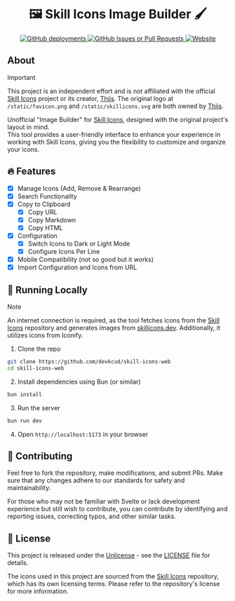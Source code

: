 <h1 align="center">🖼️ Skill Icons Image Builder 🖌️</h1>

<p align="center">
  <a href="https://skill-icons-web.vercel.app">
    <img alt="GitHub deployments" src="https://img.shields.io/github/deployments/devkcud/skill-icons-web/Production">
  </a>
  <a href="https://github.com/devkcud/skill-icons-web/issues">
    <img alt="GitHub Issues or Pull Requests" src="https://img.shields.io/github/issues/devkcud/skill-icons-web">
  </a>
  <a href="https://skill-icons-web.vercel.app">
    <img alt="Website" src="https://img.shields.io/website?url=https%3A%2F%2Fskill-icons-web.vercel.app">
  </a>
</p>

## About

> [!IMPORTANT]  
> This project is an independent effort and is not affiliated with the official [Skill Icons](https://github.com/tandpfun/skill-icons) project or its creator, [Thijs](https://github.com/tandpfun). The original logo at `/static/favicon.png` and `/static/skillicons.svg` are both owned by [Thijs](https://github.com/tandpfun).

Unofficial "Image Builder" for [Skill Icons](https://github.com/tandpfun/skill-icons), designed with the original project's layout in mind.  
This tool provides a user-friendly interface to enhance your experience in working with Skill Icons, giving you the flexibility to customize and organize your icons.

## 🔥 Features

- [x] Manage Icons (Add, Remove & Rearrange)
- [x] Search Functionality
- [x] Copy to Clipboard
  - [x] Copy URL
  - [x] Copy Markdown
  - [x] Copy HTML
- [x] Configuration
  - [x] Switch Icons to Dark or Light Mode
  - [x] Configure Icons Per Line
- [x] Mobile Compatibility (not so good but it works)
- [x] Import Configuration and Icons from URL

## 📂 Running Locally

> [!NOTE]  
> An internet connection is required, as the tool fetches icons from the [Skill Icons](https://github.com/tandpfun/skill-icons) repository and generates images from [skillicons.dev](https://skillicons.dev/). Additionally, it utilizes icons from Iconify.

1. Clone the repo

```bash
git clone https://github.com/devkcud/skill-icons-web
cd skill-icons-web
```

2. Install dependencies using Bun (or similar)

```bash
bun install
```

3. Run the server

```bash
bun run dev
```

4. Open `http://localhost:5173` in your browser

## 📝 Contributing

Feel free to fork the repository, make modifications, and submit PRs. Make sure that any changes adhere to our standards for safety and maintainability.

For those who may not be familiar with Svelte or lack development experience but still wish to contribute, you can contribute by identifying and reporting issues, correcting typos, and other similar tasks.

## 📜 License

This project is released under the [Unlicense](https://unlicense.org/) - see the [LICENSE](LICENSE) file for details.

The icons used in this project are sourced from the [Skill Icons](https://github.com/tandpfun/skill-icons) repository, which has its own licensing terms. Please refer to the repository's license for more information.
